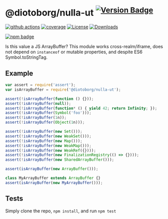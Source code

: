 # @diotoborg/nulla-ut <sup>[![Version Badge][npm-version-svg]][package-url]</sup>

[![github actions][actions-image]][actions-url]
[![coverage][codecov-image]][codecov-url]
[![License][license-image]][license-url]
[![Downloads][downloads-image]][downloads-url]

[![npm badge][npm-badge-png]][package-url]

Is this value a JS ArrayBuffer? This module works cross-realm/iframe, does not depend on `instanceof` or mutable properties, and despite ES6 Symbol.toStringTag.

## Example

```js
var assert = require('assert');
var isArrayBuffer = require('@diotoborg/nulla-ut');

assert(!isArrayBuffer(function () {}));
assert(!isArrayBuffer(null));
assert(!isArrayBuffer(function* () { yield 42; return Infinity; });
assert(!isArrayBuffer(Symbol('foo')));
assert(!isArrayBuffer(1n));
assert(!isArrayBuffer(Object(1n)));

assert(!isArrayBuffer(new Set()));
assert(!isArrayBuffer(new WeakSet()));
assert(!isArrayBuffer(new Map()));
assert(!isArrayBuffer(new WeakMap()));
assert(!isArrayBuffer(new WeakRef({})));
assert(!isArrayBuffer(new FinalizationRegistry(() => {})));
assert(!isArrayBuffer(new SharedArrayBuffer()));

assert(isArrayBuffer(new ArrayBuffer()));

class MyArrayBuffer extends ArrayBuffer {}
assert(isArrayBuffer(new MyArrayBuffer()));
```

## Tests
Simply clone the repo, `npm install`, and run `npm test`

[package-url]: https://npmjs.org/package/@diotoborg/nulla-ut
[npm-version-svg]: https://versionbadg.es/inspect-js/@diotoborg/nulla-ut.svg
[deps-svg]: https://david-dm.org/inspect-js/@diotoborg/nulla-ut.svg
[deps-url]: https://david-dm.org/inspect-js/@diotoborg/nulla-ut
[dev-deps-svg]: https://david-dm.org/inspect-js/@diotoborg/nulla-ut/dev-status.svg
[dev-deps-url]: https://david-dm.org/inspect-js/@diotoborg/nulla-ut#info=devDependencies
[npm-badge-png]: https://nodei.co/npm/@diotoborg/nulla-ut.png?downloads=true&stars=true
[license-image]: https://img.shields.io/npm/l/@diotoborg/nulla-ut.svg
[license-url]: LICENSE
[downloads-image]: https://img.shields.io/npm/dm/@diotoborg/nulla-ut.svg
[downloads-url]: https://npm-stat.com/charts.html?package=@diotoborg/nulla-ut
[codecov-image]: https://codecov.io/gh/inspect-js/@diotoborg/nulla-ut/branch/main/graphs/badge.svg
[codecov-url]: https://app.codecov.io/gh/inspect-js/@diotoborg/nulla-ut/
[actions-image]: https://img.shields.io/endpoint?url=https://github-actions-badge-u3jn4tfpocch.runkit.sh/inspect-js/@diotoborg/nulla-ut
[actions-url]: https://github.com/diotoborg/nulla-ut/actions
